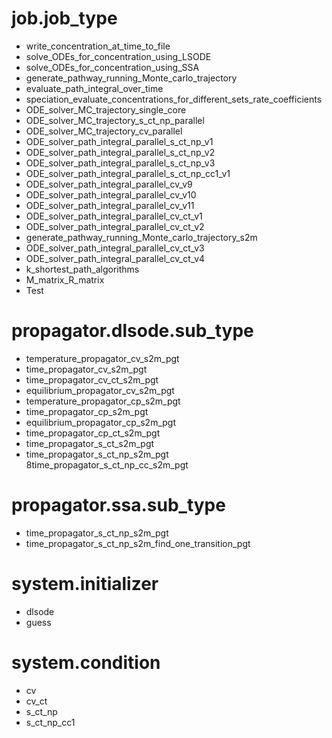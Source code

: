 # job.job_type
* write_concentration_at_time_to_file
* solve_ODEs_for_concentration_using_LSODE
* solve_ODEs_for_concentration_using_SSA
* generate_pathway_running_Monte_carlo_trajectory
* evaluate_path_integral_over_time
* speciation_evaluate_concentrations_for_different_sets_rate_coefficients
* ODE_solver_MC_trajectory_single_core
* ODE_solver_MC_trajectory_s_ct_np_parallel
* ODE_solver_MC_trajectory_cv_parallel
* ODE_solver_path_integral_parallel_s_ct_np_v1
* ODE_solver_path_integral_parallel_s_ct_np_v2
* ODE_solver_path_integral_parallel_s_ct_np_v3
* ODE_solver_path_integral_parallel_s_ct_np_cc1_v1
* ODE_solver_path_integral_parallel_cv_v9
* ODE_solver_path_integral_parallel_cv_v10
* ODE_solver_path_integral_parallel_cv_v11
* ODE_solver_path_integral_parallel_cv_ct_v1
* ODE_solver_path_integral_parallel_cv_ct_v2
* generate_pathway_running_Monte_carlo_trajectory_s2m
* ODE_solver_path_integral_parallel_cv_ct_v3
* ODE_solver_path_integral_parallel_cv_ct_v4
* k_shortest_path_algorithms
* M_matrix_R_matrix
* Test

# propagator.dlsode.sub_type
* temperature_propagator_cv_s2m_pgt
* time_propagator_cv_s2m_pgt
* time_propagator_cv_ct_s2m_pgt
* equilibrium_propagator_cv_s2m_pgt
* temperature_propagator_cp_s2m_pgt
* time_propagator_cp_s2m_pgt
* equilibrium_propagator_cp_s2m_pgt
* time_propagator_cp_ct_s2m_pgt
* time_propagator_s_ct_s2m_pgt
* time_propagator_s_ct_np_s2m_pgt
	8time_propagator_s_ct_np_cc_s2m_pgt

# propagator.ssa.sub_type
* time_propagator_s_ct_np_s2m_pgt
* time_propagator_s_ct_np_s2m_find_one_transition_pgt

# system.initializer
* dlsode
* guess

# system.condition
* cv
* cv_ct
* s_ct_np
* s_ct_np_cc1
